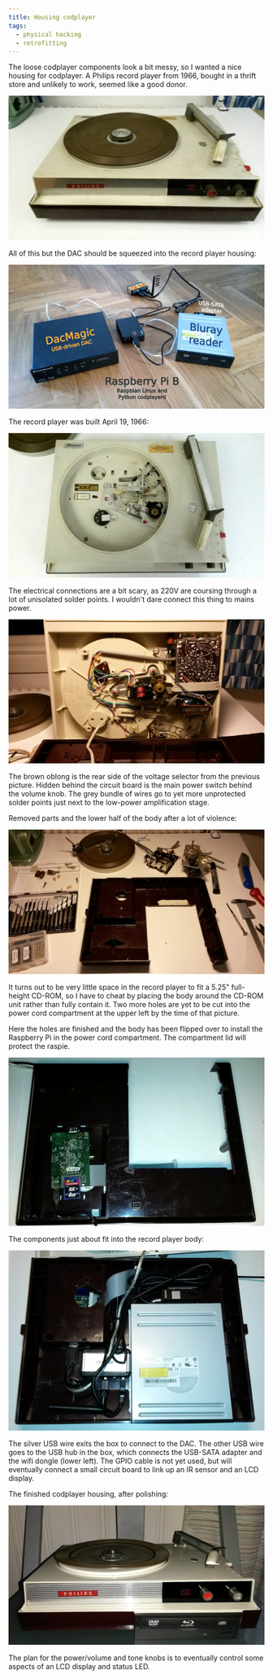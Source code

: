 ```yaml
---
title: Housing codplayer
tags:
  - physical hacking
  - retrofitting
---
```


The loose codplayer components look a bit messy, so I wanted a nice
housing for codplayer.  A Philips record player from 1966, bought in a
thrift store and unlikely to work, seemed like a good donor.

![Record player as it looked when I got it](/images/codplayer/chassi1.jpg)

All of this but the DAC should be squeezed into the record player
housing:

![codplayer boxes](/images/codplayer/codcomponents.png)

The record player was built April 19, 1966:

![Underneath the turntable](/images/codplayer/chassi2.jpg)

The electrical connections are a bit scary, as 220V are coursing
through a lot of unisolated solder points.  I wouldn't dare connect
this thing to mains power.

![The wirings](/images/codplayer/chassi3.jpg)

The brown oblong is the rear side of the voltage selector from the
previous picture.  Hidden behind the circuit board is the main power
switch behind the volume knob.  The grey bundle of wires go to yet
more unprotected solder points just next to the low-power
amplification stage.

Removed parts and the lower half of the body after a lot of violence:

![Disassembled and cut up](/images/codplayer/chassi4.jpg)

It turns out to be very little space in the record player to fit a
5.25" full-height CD-ROM, so I have to cheat by placing the body
around the CD-ROM unit rather than fully contain it.  Two more holes
are yet to be cut into the power cord compartment at the upper left by
the time of that picture.

Here the holes are finished and the body has been flipped over to
install the Raspberry Pi in the power cord compartment.  The
compartment lid will protect the raspie.

![Raspie compartment](/images/codplayer/chassi5.jpg)

The components just about fit into the record player body:

![Everything in place](/images/codplayer/chassi6.jpg)

The silver USB wire exits the box to connect to the DAC.  The other
USB wire goes to the USB hub in the box, which connects the USB-SATA
adapter and the wifi dongle (lower left).  The GPIO cable is not yet
used, but will eventually connect a small circuit board to link up an
IR sensor and an LCD display.

The finished codplayer housing, after polishing:

![Finished results.](/images/codplayer/codplayer-housing.jpg)

The plan for the power/volume and tone knobs is to eventually control
some aspects of an LCD display and status LED.
